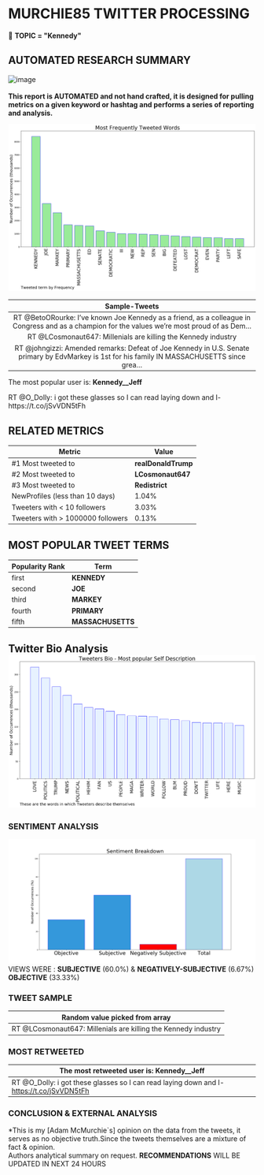 # MURCHIE85 TWITTER PROCESSING 
&#x1F34E; **TOPIC = "Kennedy"**

## AUTOMATED RESEARCH SUMMARY

![image](https://marketingplatform.google.com/about/static/images/gmp/analytics-smb-benefit.jpg)
<br></br>
<b> This report is AUTOMATED and not hand crafted, it is designed for pulling metrics on a given keyword or hashtag and performs a series of reporting and analysis.</b>



![image](TWEETS.png)



|                **Sample-Tweets**        |
| :-------------: |
| RT @BetoORourke: I’ve known Joe Kennedy as a friend, as a colleague in Congress and as a champion for the values we’re most proud of as Dem… |
| RT @LCosmonaut647: Millenials are killing the Kennedy industry |
| RT @johngizzi: Amended remarks: Defeat of Joe Kennedy in U.S. Senate primary by EdvMarkey is 1st for his family IN MASSACHUSETTS since grea… |

The most popular user is: **Kennedy__Jeff**
<div class="alert alert-block alert-danger"> RT @O_Dolly: i got these glasses so I can read laying down and I- https://t.co/jSvVDN5tFh</div>

## RELATED METRICS<br>
| Metric | Value |
| ------------- | ------------- |
| #1 Most tweeted to  | **realDonaldTrump** |
| #2 Most tweeted to  | **LCosmonaut647** |
| #3 Most tweeted to  | **Redistrict** |
| NewProfiles (less than 10 days) | 1.04%  |
| Tweeters with < 10 followers  | 3.03%|
| Tweeters with > 1000000 followers  | 0.13%  |



## MOST POPULAR TWEET TERMS 


| Popularity Rank  | Term |
| ------------- | ------------- |
| first  | **KENNEDY**  |
| second  | **JOE**  |
| third  | **MARKEY** |
| fourth  | **PRIMARY**  |
| fifth  | **MASSACHUSETTS**  |


## Twitter Bio Analysis![image](BIO.png)
### SENTIMENT ANALYSIS
![image](sentiment.png)
VIEWS WERE : **SUBJECTIVE**  (60.0%) & **NEGATIVELY-SUBJECTIVE** (6.67%) **OBJECTIVE** (33.33%)

### TWEET SAMPLE 
| Random value picked from array |
| ------------- |
|RT @LCosmonaut647: Millenials are killing the Kennedy industry |

### MOST RETWEETED 

| The most retweeted user is: **Kennedy__Jeff**  |
| ------------- |
| RT @O_Dolly: i got these glasses so I can read laying down and I- https://t.co/jSvVDN5tFh |

### CONCLUSION & EXTERNAL ANALYSIS

*This is my [Adam McMurchie`s] opinion on the data from the tweets, it serves as no objective truth.Since the tweets themselves are a mixture of fact & opinion.<br>
Authors analytical summary on request.
**RECOMMENDATIONS** WILL BE UPDATED IN NEXT  24 HOURS <br>